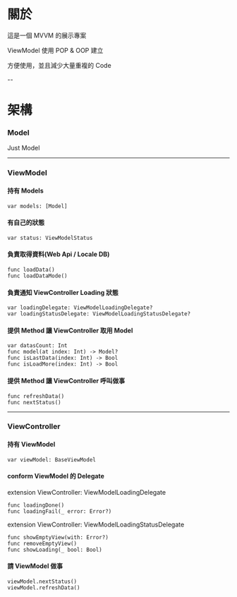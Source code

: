 # 關於

這是一個 MVVM 的展示專案

ViewModel 使用 POP & OOP 建立

方便使用，並且減少大量重複的 Code


--

# 架構

### Model
Just Model

--------------

### ViewModel
#### 持有 Models
    var models: [Model]

#### 有自己的狀態
    var status: ViewModelStatus

#### 負責取得資料(Web Api / Locale DB)
    func loadData()
    func loadDataMode()

#### 負責通知 ViewController Loading 狀態
    var loadingDelegate: ViewModelLoadingDelegate?
    var loadingStatusDelegate: ViewModelLoadingStatusDelegate?

#### 提供 Method 讓 ViewController 取用 Model
    var datasCount: Int
    func model(at index: Int) -> Model?
    func isLastData(index: Int) -> Bool
    func isLoadMore(index: Int) -> Bool

#### 提供 Method 讓 ViewController 呼叫做事
    func refreshData()
    func nextStatus()

--------------

### ViewController
#### 持有 ViewModel
    var viewModel: BaseViewModel

#### conform ViewModel 的 Delegate
extension ViewController: ViewModelLoadingDelegate

    func loadingDone()
    func loadingFail(_ error: Error?)

extension ViewController: ViewModelLoadingStatusDelegate

    func showEmptyView(with: Error?)
    func removeEmptyView()
    func showLoading(_ bool: Bool)

#### 請 ViewModel 做事
    viewModel.nextStatus()
    viewModel.refreshData()
